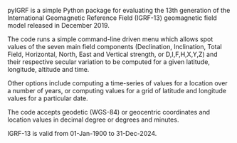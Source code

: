 pyIGRF is a simple Python package for evaluating the 13th generation of the International Geomagnetic Reference Field (IGRF-13) geomagnetic field model  released in December 2019.

The code runs a simple command-line driven menu which allows spot values of the seven main field components (Declination, Inclination, Total Field, Horizontal, North, East and Vertical strength, or D,I,F,H,X,Y,Z) and their respective secular variation to be computed for a given latitude, longitude, altitude and time.

Other options include computing a time-series of values for a location over a number of years, or computing values for a grid of latitude and longitude values for a particular date.

The code accepts geodetic (WGS-84) or geocentric coordinates and location values in decimal degree or degrees and minutes. 

IGRF-13 is valid from 01-Jan-1900 to 31-Dec-2024.
